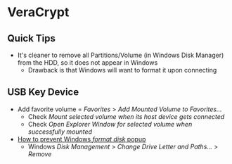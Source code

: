 # VeraCrypt

## Quick Tips

* It's cleaner to remove all Partitions/Volume (in Windows Disk Manager) from the HDD, so it does not appear in Windows
  * Drawback is that Windows will want to format it upon connecting

## USB Key Device

* Add favorite volume = _Favorites_ > _Add Mounted Volume to Favorites..._
  * Check _Mount selected volume when its host device gets connected_
  * Check _Open Explorer Window for selected volume when successfully mounted_
* [How to prevent Windows _format disk_ popup](https://superuser.com/a/49385)
  * Windows _Disk Management_ > _Change Drive Letter and Paths..._ > _Remove_
